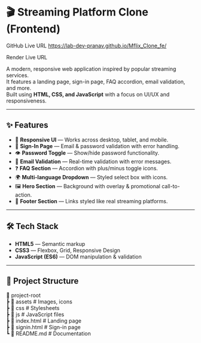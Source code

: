 # 🎬 Streaming Platform Clone (Frontend)

GitHub Live URL
https://lab-dev-pranav.github.io/Mflix_Clone_fe/

Render Live URL


A modern, responsive web application inspired by popular streaming services.  
It features a landing page, sign-in page, FAQ accordion, email validation, and more.  
Built using **HTML, CSS, and JavaScript** with a focus on UI/UX and responsiveness.

---

## ✨ Features

- 🎨 **Responsive UI** — Works across desktop, tablet, and mobile.
- 🔐 **Sign-In Page** — Email & password validation with error handling.
- 👁️ **Password Toggle** — Show/hide password functionality.
- 📧 **Email Validation** — Real-time validation with error messages.
- ❓ **FAQ Section** — Accordion with plus/minus toggle icons.
- 🌍 **Multi-language Dropdown** — Styled select box with icons.
- 🖼️ **Hero Section** — Background with overlay & promotional call-to-action.
- 📜 **Footer Section** — Links styled like real streaming platforms.

---

## 🛠️ Tech Stack

- **HTML5** — Semantic markup
- **CSS3** — Flexbox, Grid, Responsive Design
- **JavaScript (ES6)** — DOM manipulation & validation

---

## 📂 Project Structure

📁 project-root <br>
 ┣ 📂 assets        # Images, icons <br>
 ┣ 📂 css           # Stylesheets <br>
 ┣ 📂 js            # JavaScript files <br>
 ┣ 📜 index.html    # Landing page <br>
 ┣ 📜 signin.html   # Sign-in page <br>
 ┗ 📜 README.md     # Documentation <br>



